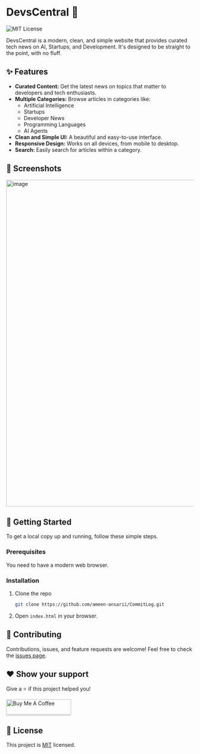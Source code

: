 # DevsCentral 🚀

![MIT License](https://img.shields.io/badge/License-MIT-yellow.svg)

DevsCentral is a modern, clean, and simple website that provides curated tech news on AI, Startups, and Development. It's designed to be straight to the point, with no fluff.

## ✨ Features

-   **Curated Content:** Get the latest news on topics that matter to developers and tech enthusiasts.
-   **Multiple Categories:** Browse articles in categories like:
    -   Artificial Intelligence
    -   Startups
    -   Developer News
    -   Programming Languages
    -   AI Agents
-   **Clean and Simple UI:** A beautiful and easy-to-use interface.
-   **Responsive Design:** Works on all devices, from mobile to desktop.
-   **Search:** Easily search for articles within a category.

## 📸 Screenshots

<img width="1890" height="874" alt="image" src="https://github.com/user-attachments/assets/f22d9985-e347-4604-b2ba-a5d888dfbf39" />




## 🚀 Getting Started

To get a local copy up and running, follow these simple steps.

### Prerequisites

You need to have a modern web browser.

### Installation

1.  Clone the repo
    ```sh
    git clone https://github.com/ameen-ansarii/CommitLog.git
    ```
2.  Open `index.html` in your browser.

## 🤝 Contributing

Contributions, issues, and feature requests are welcome!
Feel free to check the [issues page](https://github.com/ameen-ansarii/CommitLog/issues).

## ❤️ Show your support

Give a ⭐️ if this project helped you!

<a href="https://www.buymeacoffee.com/ameenxv" target="_blank"><img src="https://www.buymeacoffee.com/assets/img/custom_images/orange_img.png" alt="Buy Me A Coffee" style="height: 41px !important;width: 174px !important;box-shadow: 0px 3px 2px 0px rgba(190, 190, 190, 0.5) !important;-webkit-box-shadow: 0px 3px 2px 0px rgba(190, 190, 190, 0.5) !important;" ></a>

## 📝 License

This project is [MIT](https://github.com/ameen-ansarii/CommitLog/blob/main/LICENSE) licensed.
